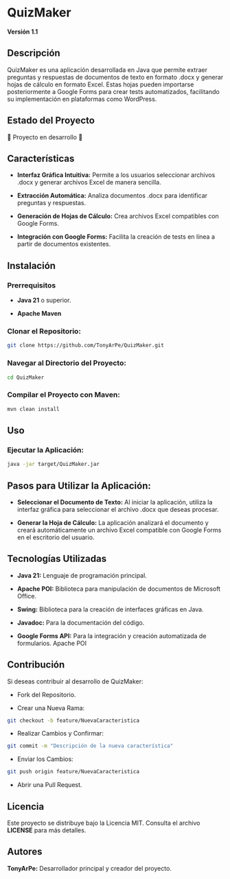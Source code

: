 # QuizMaker

**Versión 1.1**
## Descripción

QuizMaker es una aplicación desarrollada en Java que permite extraer preguntas y respuestas de documentos de texto en formato .docx y generar hojas de cálculo en formato Excel. Estas hojas pueden importarse posteriormente a Google Forms para crear tests automatizados, facilitando su implementación en plataformas como WordPress.​
## Estado del Proyecto

**:construction:** Proyecto en desarrollo :construction:​
## Características

- **Interfaz Gráfica Intuitiva:** Permite a los usuarios seleccionar archivos .docx y generar archivos Excel de manera sencilla.​

- **Extracción Automática:** Analiza documentos .docx para identificar preguntas y respuestas.​

- **Generación de Hojas de Cálculo:** Crea archivos Excel compatibles con Google Forms.​

- **Integración con Google Forms:** Facilita la creación de tests en línea a partir de documentos existentes.​

## Instalación
### Prerrequisitos

- **Java 21** o superior.​

- **Apache Maven**​

### Clonar el Repositorio:
```bash
git clone https://github.com/TonyArPe/QuizMaker.git
```

### Navegar al Directorio del Proyecto:
```bash
cd QuizMaker
```

### Compilar el Proyecto con Maven:
```bash
mvn clean install
```

## Uso
### Ejecutar la Aplicación:
```bash
java -jar target/QuizMaker.jar
```

## Pasos para Utilizar la Aplicación:

- **Seleccionar el Documento de Texto:** Al iniciar la aplicación, utiliza la interfaz gráfica para seleccionar el archivo .docx que deseas procesar.​

- **Generar la Hoja de Cálculo:** La aplicación analizará el documento y creará automáticamente un archivo Excel compatible con Google Forms en el escritorio del usuario.​

## Tecnologías Utilizadas

- **Java 21:** Lenguaje de programación principal.​

- **Apache POI:** Biblioteca para manipulación de documentos de Microsoft Office.​

- **Swing:** Biblioteca para la creación de interfaces gráficas en Java.​

- **Javadoc:** Para la documentación del código.​

- **Google Forms API:** Para la integración y creación automatizada de formularios.​
    Apache POI

## Contribución

Si deseas contribuir al desarrollo de QuizMaker:

- Fork del Repositorio.

- Crear una Nueva Rama:
```bash
git checkout -b feature/NuevaCaracteristica
```

- Realizar Cambios y Confirmar:
```bash
git commit -m "Descripción de la nueva característica"
```

- Enviar los Cambios:
```bash
git push origin feature/NuevaCaracteristica
```

- Abrir una Pull Request.

## Licencia

Este proyecto se distribuye bajo la Licencia MIT. Consulta el archivo **LICENSE** para más detalles.​
## Autores

**TonyArPe:** Desarrollador principal y creador del proyecto.